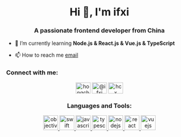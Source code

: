 <h1 align="center">Hi 👋, I'm ifxi</h1>
<h3 align="center">A passionate frontend developer from China</h3>

- 🌱 I’m currently learning **Node.js & React.js & Vue.js & TypeScript**

- 📫 How to reach me [email](hongchenxi86@gmail.com**)

<h3 align="left">Connect with me:</h3>
<p align="center">
<a href="https://twitter.com/hongchenxi" target="blank"><img align="center" src="https://cdn.jsdelivr.net/npm/simple-icons@3.0.1/icons/twitter.svg" alt="hongchenxi" height="30" width="40" /></a>
<a href="https://medium.com/@ifxi" target="blank"><img align="center" src="https://cdn.jsdelivr.net/npm/simple-icons@3.0.1/icons/medium.svg" alt="@ifxi" height="30" width="40" /></a>
<a href="https://stackoverflow.com/users/hcx" target="blank"><img align="center" src="https://cdn.jsdelivr.net/npm/simple-icons@3.0.1/icons/stackoverflow.svg" alt="hcx" height="30" width="40" /></a>
</p>

<h3 align="center">Languages and Tools:</h3>
<p align="center"> 
  <a href="https://developer.apple.com/library/archive/documentation/Cocoa/Conceptual/ProgrammingWithObjectiveC/Introduction/Introduction.html" target="_blank"><img src="https://www.vectorlogo.zone/logos/apple_objectivec/apple_objectivec-icon.svg" alt="objectivec" width="40" height="40"/>
  </a>
  <a href="https://developer.apple.com/swift/" target="_blank">
    <img src="https://devicons.github.io/devicon/devicon.git/icons/swift/swift-original-wordmark.svg" alt="swift" width="40" height="40"/>
  </a>
  <a href="https://developer.mozilla.org/en-US/docs/Web/JavaScript" target="_blank"> 
    <img src="https://devicons.github.io/devicon/devicon.git/icons/javascript/javascript-original.svg" alt="javascript" width="40" height="40"/> 
  </a> 
  <a href="https://www.typescriptlang.org/" target="_blank">
    <img src="https://devicons.github.io/devicon/devicon.git/icons/typescript/typescript-original.svg" alt="typescript" width="40" height="40"/>
  </a>
  <a href="https://nodejs.org" target="_blank">
    <img src="https://devicons.github.io/devicon/devicon.git/icons/nodejs/nodejs-original-wordmark.svg" alt="nodejs" width="40" height="40"/>
  </a>
  <a href="https://reactjs.org/" target="_blank">
    <img src="https://devicons.github.io/devicon/devicon.git/icons/react/react-original-wordmark.svg" alt="react" width="40" height="40"/>
  </a>
  <a href="https://vuejs.org/" target="_blank"> 
    <img src="https://devicons.github.io/devicon/devicon.git/icons/vuejs/vuejs-original-wordmark.svg" alt="vuejs" width="40" height="40"/>
  </a>
</p>

